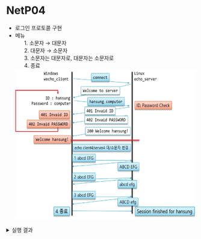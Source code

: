 # NetP04
- 로그인 프로토콜 구현
- 메뉴
  <ol>
  1. 소문자 → 대문자<br>
  2. 대문자 → 소문자<br>
  3. 소문자는 대문자로, 대문자는 소문자로<br>
  4. 종료
  </ol>
  <img src="https://github.com/coding-Benny/network-programming/blob/master/practice/images/wecho_protocol.png" width="500" height="400">
<details>
  <summary>실행 결과</summary>
  <img src="https://github.com/coding-Benny/network-programming/blob/master/practice/images/wecho_screenshot2.png" width="800" height="500">
  <img src="https://github.com/coding-Benny/network-programming/blob/master/practice/images/wecho_screenshot1.png" width="800" height="500">
</details>
